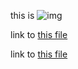 this is ![img](https://gitlocalize.com/assets/logo-c6a4adecd12d13b96fef4d2facdd1d0241f7d829c200c00e7bce8442220f986d.png)


link to [this file](https://github.com/satzz/adabratest/blob/master/en/markdown/safe-img.md)


link to <a href="https://github.com/satzz/adabratest/blob/master/en/markdown/safe-img.md">this file</a>
